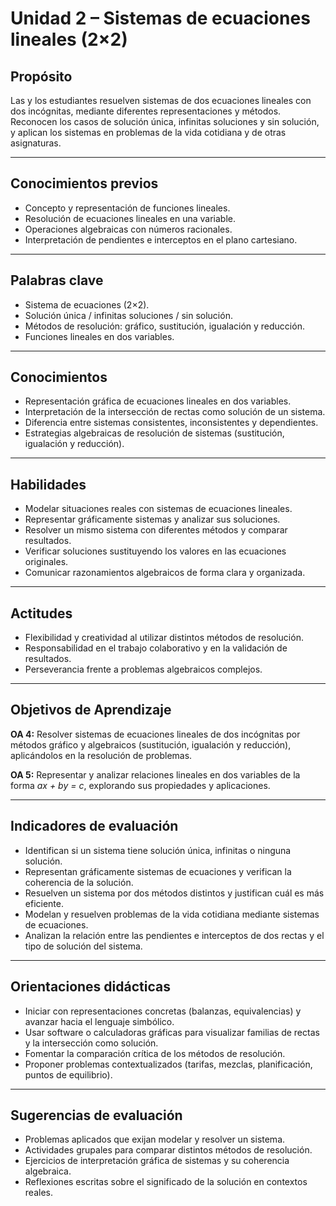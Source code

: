 # Unidad 2 – Sistemas de ecuaciones lineales (2×2)

## Propósito
Las y los estudiantes resuelven sistemas de dos ecuaciones lineales con dos incógnitas, mediante diferentes representaciones y métodos. Reconocen los casos de solución única, infinitas soluciones y sin solución, y aplican los sistemas en problemas de la vida cotidiana y de otras asignaturas.

---

## Conocimientos previos
- Concepto y representación de funciones lineales.  
- Resolución de ecuaciones lineales en una variable.  
- Operaciones algebraicas con números racionales.  
- Interpretación de pendientes e interceptos en el plano cartesiano.  

---

## Palabras clave
- Sistema de ecuaciones (2×2).  
- Solución única / infinitas soluciones / sin solución.  
- Métodos de resolución: gráfico, sustitución, igualación y reducción.  
- Funciones lineales en dos variables.  

---

## Conocimientos
- Representación gráfica de ecuaciones lineales en dos variables.  
- Interpretación de la intersección de rectas como solución de un sistema.  
- Diferencia entre sistemas consistentes, inconsistentes y dependientes.  
- Estrategias algebraicas de resolución de sistemas (sustitución, igualación y reducción).  

---

## Habilidades
- Modelar situaciones reales con sistemas de ecuaciones lineales.  
- Representar gráficamente sistemas y analizar sus soluciones.  
- Resolver un mismo sistema con diferentes métodos y comparar resultados.  
- Verificar soluciones sustituyendo los valores en las ecuaciones originales.  
- Comunicar razonamientos algebraicos de forma clara y organizada.  

---

## Actitudes
- Flexibilidad y creatividad al utilizar distintos métodos de resolución.  
- Responsabilidad en el trabajo colaborativo y en la validación de resultados.  
- Perseverancia frente a problemas algebraicos complejos.  

---

## Objetivos de Aprendizaje

**OA 4:** Resolver sistemas de ecuaciones lineales de dos incógnitas por métodos gráfico y algebraicos (sustitución, igualación y reducción), aplicándolos en la resolución de problemas.  

**OA 5:** Representar y analizar relaciones lineales en dos variables de la forma *ax + by = c*, explorando sus propiedades y aplicaciones.  

---

## Indicadores de evaluación
- Identifican si un sistema tiene solución única, infinitas o ninguna solución.  
- Representan gráficamente sistemas de ecuaciones y verifican la coherencia de la solución.  
- Resuelven un sistema por dos métodos distintos y justifican cuál es más eficiente.  
- Modelan y resuelven problemas de la vida cotidiana mediante sistemas de ecuaciones.  
- Analizan la relación entre las pendientes e interceptos de dos rectas y el tipo de solución del sistema.  

---

## Orientaciones didácticas
- Iniciar con representaciones concretas (balanzas, equivalencias) y avanzar hacia el lenguaje simbólico.  
- Usar software o calculadoras gráficas para visualizar familias de rectas y la intersección como solución.  
- Fomentar la comparación crítica de los métodos de resolución.  
- Proponer problemas contextualizados (tarifas, mezclas, planificación, puntos de equilibrio).  

---

## Sugerencias de evaluación
- Problemas aplicados que exijan modelar y resolver un sistema.  
- Actividades grupales para comparar distintos métodos de resolución.  
- Ejercicios de interpretación gráfica de sistemas y su coherencia algebraica.  
- Reflexiones escritas sobre el significado de la solución en contextos reales.  
